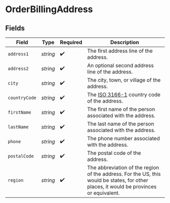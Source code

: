 # OrderBillingAddress


## Fields

| Field                                                                                                                                   | Type                                                                                                                                    | Required                                                                                                                                | Description                                                                                                                             |
| --------------------------------------------------------------------------------------------------------------------------------------- | --------------------------------------------------------------------------------------------------------------------------------------- | --------------------------------------------------------------------------------------------------------------------------------------- | --------------------------------------------------------------------------------------------------------------------------------------- |
| `address1`                                                                                                                              | *string*                                                                                                                                | :heavy_check_mark:                                                                                                                      | The first address line of the address.                                                                                                  |
| `address2`                                                                                                                              | *string*                                                                                                                                | :heavy_check_mark:                                                                                                                      | An optional second address line of the address.                                                                                         |
| `city`                                                                                                                                  | *string*                                                                                                                                | :heavy_check_mark:                                                                                                                      | The city, town, or village of the address.                                                                                              |
| `countryCode`                                                                                                                           | *string*                                                                                                                                | :heavy_check_mark:                                                                                                                      | The [ISO 3166-1](https://www.iso.org/iso-3166-country-codes.html) country code of the address.                                          |
| `firstName`                                                                                                                             | *string*                                                                                                                                | :heavy_check_mark:                                                                                                                      | The first name of the person associated with the address.                                                                               |
| `lastName`                                                                                                                              | *string*                                                                                                                                | :heavy_check_mark:                                                                                                                      | The last name of the person associated with the address.                                                                                |
| `phone`                                                                                                                                 | *string*                                                                                                                                | :heavy_check_mark:                                                                                                                      | The phone number associated with the address.                                                                                           |
| `postalCode`                                                                                                                            | *string*                                                                                                                                | :heavy_check_mark:                                                                                                                      | The postal code of the address.                                                                                                         |
| `region`                                                                                                                                | *string*                                                                                                                                | :heavy_check_mark:                                                                                                                      | The abbreviation of the region of the address. For the US, this would be states, for other places, it would be provinces or equivalent. |